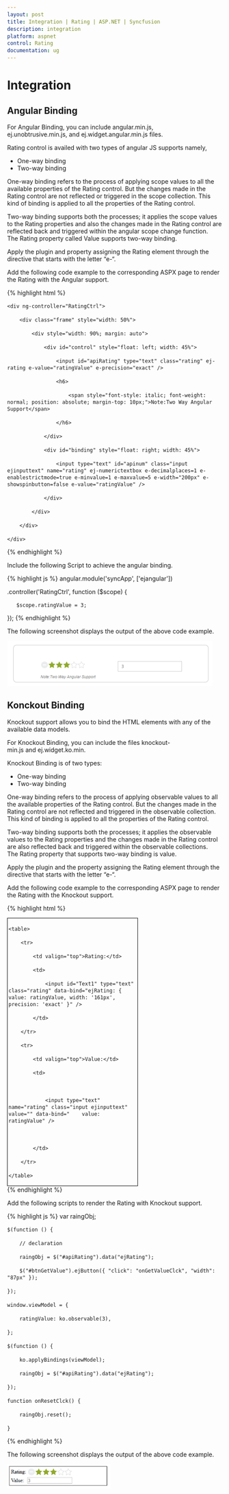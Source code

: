 ```yaml
---
layout: post
title: Integration | Rating | ASP.NET | Syncfusion
description: integration
platform: aspnet
control: Rating
documentation: ug
---
```


# Integration

## Angular Binding

For Angular Binding, you can include angular.min.js, ej.unobtrusive.min.js, and ej.widget.angular.min.js files.

Rating control is availed with two types of angular JS supports namely,

* One-way binding
* Two-way binding

One-way binding refers to the process of applying scope values to all the available properties of the Rating control. But the changes made in the Rating control are not reflected or triggered in the scope collection. This kind of binding is applied to all the properties of the Rating control.

Two-way binding supports both the processes; it applies the scope values to the Rating properties and also the changes made in the Rating control are reflected back and triggered within the angular scope change function. The Rating property called Value supports two-way binding.

Apply the plugin and property assigning the Rating element through the directive that starts with the letter “e-“.

Add the following code example to the corresponding ASPX page to render the Rating with the Angular support.

{% highlight html %}
<div ng-app="syncApp">

    <div ng-controller="RatingCtrl">

        <div class="frame" style="width: 50%">

            <div style="width: 90%; margin: auto">

                <div id="control" style="float: left; width: 45%">

                    <input id="apiRating" type="text" class="rating" ej-rating e-value="ratingValue" e-precision="exact" />

                    <h6>

                        <span style="font-style: italic; font-weight: normal; position: absolute; margin-top: 10px;">Note:Two Way Angular Support</span>

                    </h6>

                </div>

                <div id="binding" style="float: right; width: 45%">

                    <input type="text" id="apinum" class="input ejinputtext" name="rating" ej-numerictextbox e-decimalplaces=1 e-enablestrictmode=true e-minvalue=1 e-maxvalue=5 e-width="200px" e-showspinbutton=false e-value="ratingValue" />

                </div>

            </div>

        </div>

    </div>

</div>
{% endhighlight %}

Include the following Script to achieve the angular binding.

{% highlight js %}
angular.module('syncApp', ['ejangular'])

   .controller('RatingCtrl', function ($scope) {

       $scope.ratingValue = 3;

   });
{% endhighlight %}


The following screenshot displays the output of the above code example.

![](Integration_images/Integration_img1.png)

## Konckout Binding

Knockout support allows you to bind the HTML elements with any of the available data models.

For Knockout Binding, you can include the files knockout-min.js and ej.widget.ko.min.

Knockout Binding is of two types:

* One-way binding
* Two-way binding

One-way binding refers to the process of applying observable values to all the available properties of the Rating control. But the changes made in the Rating control are not reflected and triggered in the observable collection. This kind of binding is applied to all the properties of the Rating control.

Two-way binding supports both the processes; it applies the observable values to the Rating properties and the changes made in the Rating control are also reflected back and triggered within the observable collections. The Rating property that supports two-way binding is value.

Apply the plugin and the property assigning the Rating element through the directive that starts with the letter “e-“.

Add the following code example to the corresponding ASPX page to render the Rating with the Knockout support.

{% highlight html %}
<div id="Div2" style="border: 1px solid black; width: 300px; padding: 2px">

    <table>

        <tr>

            <td valign="top">Rating:</td>

            <td>

                <input id="Text1" type="text" class="rating" data-bind="ejRating: { value: ratingValue, width: '161px', precision: 'exact' }" />

            </td>

        </tr>

        <tr>

            <td valign="top">Value:</td>

            <td>



                <input type="text" name="rating" class="input ejinputtext" value="" data-bind="    value: ratingValue" />



            </td>

        </tr>

    </table>

</div>
{% endhighlight %}

Add the following scripts to render the Rating with Knockout support.

{% highlight js %}
var raingObj;

    $(function () {

        // declaration           

        raingObj = $("#apiRating").data("ejRating");

        $("#btnGetValue").ejButton({ "click": "onGetValueClck", "width": "87px" });

    });

    window.viewModel = {

        ratingValue: ko.observable(3),

    };

    $(function () {

        ko.applyBindings(viewModel);

        raingObj = $("#apiRating").data("ejRating");

    });

    function onResetClck() {

        raingObj.reset();

    }
{% endhighlight %}

The following screenshot displays the output of the above code example.

![](Integration_images/Integration_img2.png)
